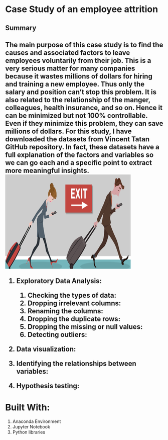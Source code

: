 # Case Study of an employee attrition
<h2> Summary<h2>
The main purpose of this case study is to find the causes and associated factors to leave employees voluntarily from their job. This is a very serious matter for many companies because it wastes millions of dollars for hiring and training a new employee. Thus only the salary and position can’t stop this problem. It is also related to the relationship of the manger, colleagues, health insurance, and so on. Hence it can be minimized but not 100% controllable. Even if they minimize this problem, they can save millions of dollars. For this study, I have downloaded the datasets from Vincent Tatan GitHub repository. In fact, these datasets have a full explanation of the factors and variables so we can go each and a specific point to extract more meaningful insights.

<img src="image/employee.png" width="400px" height="300px">

1)	Exploratory Data Analysis:

    1)	Checking the types of data:
    2)	Dropping irrelevant columns:
    3)	Renaming the columns:
    4)	Dropping the duplicate rows:
    5)	Dropping the missing or null values:
    6)	Detecting outliers:
    
2)	Data visualization:
3)	Identifying the relationships between variables:
4)	Hypothesis testing:

# Built With:
1) Anaconda Environment
2) Jupyter Notebook
3) Python libraries
